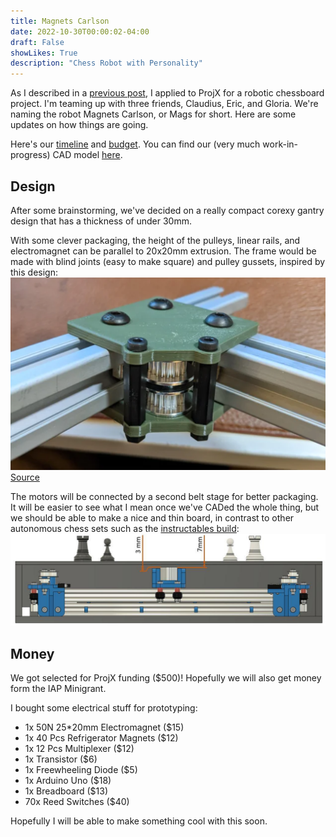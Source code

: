 ```yaml
---
title: Magnets Carlson
date: 2022-10-30T00:00:02-04:00
draft: False
showLikes: True
description: "Chess Robot with Personality"
---
```


As I described in a [previous post](https://kogappa.com/posts/chessbot/), I applied to ProjX for a robotic chessboard project. I'm teaming up with three friends, Claudius, Eric, and Gloria. We're naming the robot Magnets Carlson, or Mags for short. Here are some updates on how things are going.
 
Here's our [timeline](https://docs.google.com/document/d/1dh9BuBSp1R-42owwGCd5NASiz3Vbetl4lbmRfClhc0c/edit?usp=sharing) and [budget](https://docs.google.com/spreadsheets/d/1yqGCbEJ-lgLs7kG5b4U-4LM2qvh067T2bJkhiu7EdD8/edit?usp=sharing). You can find our (very much work-in-progress) CAD model [here](https://cad.onshape.com/documents/2f3e28006e5b2cd6cd052bed/w/872351ec056974a435282c6c/e/17951daab4fa19d5251dfc0d?renderMode=0&uiState=635e0caafc832d756ab13628). 

## Design
After some brainstorming, we've decided on a really compact corexy gantry design that has a thickness of under 30mm.

With some clever packaging, the height of the pulleys, linear rails, and electromagnet can be parallel to 20x20mm extrusion. The frame would be made with blind joints (easy to make square) and pulley gussets, inspired by this design:
![Pulleys](images/corexy_pulleys.png)
[Source](https://www.reddit.com/r/3Dprinting/comments/jnagd2/working_on_a_new_corexy_printer_design/)

The motors will be connected by a second belt stage for better packaging. It will be easier to see what I mean once we've CADed the whole thing, but we should be able to make a nice and thin board, in contrast to other autonomous chess sets such as the [instructables build](https://www.instructables.com/Automated-Chessboard/):
![Cross Section](images/instructables_cross_section.jpg)

## Money
We got selected for ProjX funding ($500)! Hopefully we will also get money form the IAP Minigrant. 

I bought some electrical stuff for prototyping:
 - 1x 50N 25*20mm Electromagnet ($15)
 - 1x 40 Pcs Refrigerator Magnets ($12)
 - 1x 12 Pcs Multiplexer ($12)
 - 1x Transistor ($6)
 - 1x Freewheeling Diode ($5)
 - 1x Arduino Uno ($18)
 - 1x Breadboard ($13)
 - 70x Reed Switches ($40)

 Hopefully I will be able to make something cool with this soon.